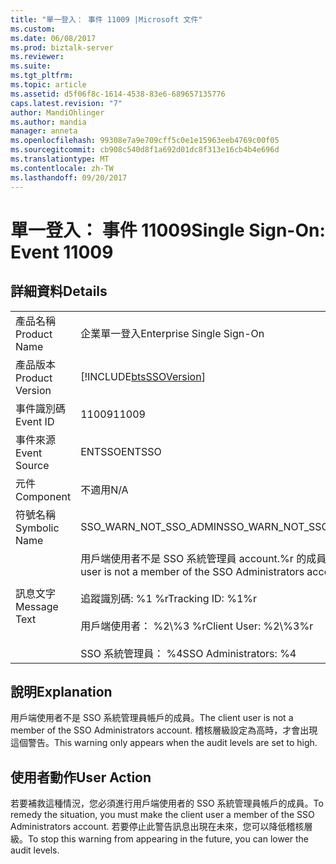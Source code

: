 ```yaml
---
title: "單一登入： 事件 11009 |Microsoft 文件"
ms.custom: 
ms.date: 06/08/2017
ms.prod: biztalk-server
ms.reviewer: 
ms.suite: 
ms.tgt_pltfrm: 
ms.topic: article
ms.assetid: d5f06f8c-1614-4538-83e6-689657135776
caps.latest.revision: "7"
author: MandiOhlinger
ms.author: mandia
manager: anneta
ms.openlocfilehash: 99308e7a9e709cff5c0e1e15963eeb4769c00f05
ms.sourcegitcommit: cb908c540d8f1a692d01dc8f313e16cb4b4e696d
ms.translationtype: MT
ms.contentlocale: zh-TW
ms.lasthandoff: 09/20/2017
---
```

# <a name="single-sign-on-event-11009"></a><span data-ttu-id="ee987-102">單一登入： 事件 11009</span><span class="sxs-lookup"><span data-stu-id="ee987-102">Single Sign-On: Event 11009</span></span>
## <a name="details"></a><span data-ttu-id="ee987-103">詳細資料</span><span class="sxs-lookup"><span data-stu-id="ee987-103">Details</span></span>  
  
|||  
|-|-|  
|<span data-ttu-id="ee987-104">產品名稱</span><span class="sxs-lookup"><span data-stu-id="ee987-104">Product Name</span></span>|<span data-ttu-id="ee987-105">企業單一登入</span><span class="sxs-lookup"><span data-stu-id="ee987-105">Enterprise Single Sign-On</span></span>|  
|<span data-ttu-id="ee987-106">產品版本</span><span class="sxs-lookup"><span data-stu-id="ee987-106">Product Version</span></span>|[!INCLUDE[btsSSOVersion](../includes/btsssoversion-md.md)]|  
|<span data-ttu-id="ee987-107">事件識別碼</span><span class="sxs-lookup"><span data-stu-id="ee987-107">Event ID</span></span>|<span data-ttu-id="ee987-108">11009</span><span class="sxs-lookup"><span data-stu-id="ee987-108">11009</span></span>|  
|<span data-ttu-id="ee987-109">事件來源</span><span class="sxs-lookup"><span data-stu-id="ee987-109">Event Source</span></span>|<span data-ttu-id="ee987-110">ENTSSO</span><span class="sxs-lookup"><span data-stu-id="ee987-110">ENTSSO</span></span>|  
|<span data-ttu-id="ee987-111">元件</span><span class="sxs-lookup"><span data-stu-id="ee987-111">Component</span></span>|<span data-ttu-id="ee987-112">不適用</span><span class="sxs-lookup"><span data-stu-id="ee987-112">N/A</span></span>|  
|<span data-ttu-id="ee987-113">符號名稱</span><span class="sxs-lookup"><span data-stu-id="ee987-113">Symbolic Name</span></span>|<span data-ttu-id="ee987-114">SSO_WARN_NOT_SSO_ADMIN</span><span class="sxs-lookup"><span data-stu-id="ee987-114">SSO_WARN_NOT_SSO_ADMIN</span></span>|  
|<span data-ttu-id="ee987-115">訊息文字</span><span class="sxs-lookup"><span data-stu-id="ee987-115">Message Text</span></span>|<span data-ttu-id="ee987-116">用戶端使用者不是 SSO 系統管理員 account.%r 的成員</span><span class="sxs-lookup"><span data-stu-id="ee987-116">Client user is not a member of the SSO Administrators account.%r</span></span><br /><br /> <span data-ttu-id="ee987-117">追蹤識別碼: %1 %r</span><span class="sxs-lookup"><span data-stu-id="ee987-117">Tracking ID: %1%r</span></span><br /><br /> <span data-ttu-id="ee987-118">用戶端使用者： %2\\%3 %r</span><span class="sxs-lookup"><span data-stu-id="ee987-118">Client User: %2\\%3%r</span></span><br /><br /> <span data-ttu-id="ee987-119">SSO 系統管理員： %4</span><span class="sxs-lookup"><span data-stu-id="ee987-119">SSO Administrators: %4</span></span>|  
  
## <a name="explanation"></a><span data-ttu-id="ee987-120">說明</span><span class="sxs-lookup"><span data-stu-id="ee987-120">Explanation</span></span>  
 <span data-ttu-id="ee987-121">用戶端使用者不是 SSO 系統管理員帳戶的成員。</span><span class="sxs-lookup"><span data-stu-id="ee987-121">The client user is not a member of the SSO Administrators account.</span></span> <span data-ttu-id="ee987-122">稽核層級設定為高時，才會出現這個警告。</span><span class="sxs-lookup"><span data-stu-id="ee987-122">This warning only appears when the audit levels are set to high.</span></span>  
  
## <a name="user-action"></a><span data-ttu-id="ee987-123">使用者動作</span><span class="sxs-lookup"><span data-stu-id="ee987-123">User Action</span></span>  
 <span data-ttu-id="ee987-124">若要補救這種情況，您必須進行用戶端使用者的 SSO 系統管理員帳戶的成員。</span><span class="sxs-lookup"><span data-stu-id="ee987-124">To remedy the situation, you must make the client user a member of the SSO Administrators account.</span></span> <span data-ttu-id="ee987-125">若要停止此警告訊息出現在未來，您可以降低稽核層級。</span><span class="sxs-lookup"><span data-stu-id="ee987-125">To stop this warning from appearing in the future, you can lower the audit levels.</span></span>